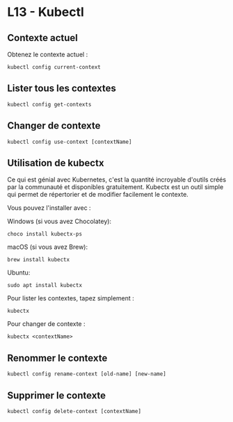 # L13 - Kubectl

## Contexte actuel

Obtenez le contexte actuel :

    kubectl config current-context

## Lister tous les contextes

    kubectl config get-contexts

## Changer de contexte

    kubectl config use-context [contextName]

## Utilisation de kubectx

Ce qui est génial avec Kubernetes, c'est la quantité incroyable d'outils créés par la communauté et disponibles gratuitement. Kubectx est un outil simple qui permet de répertorier et de modifier facilement le contexte.

Vous pouvez l'installer avec :

Windows (si vous avez Chocolatey):

    choco install kubectx-ps

macOS (si vous avez Brew):

    brew install kubectx

Ubuntu:

    sudo apt install kubectx

Pour lister les contextes, tapez simplement :

    kubectx

Pour changer de contexte :

    kubectx <contextName>

## Renommer le contexte

    kubectl config rename-context [old-name] [new-name]

## Supprimer le contexte

    kubectl config delete-context [contextName]
